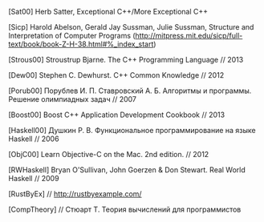 [Sat00]  Herb Satter, Exceptional C++/More Exceptional C++

[Sicp] Harold Abelson, Gerald Jay Sussman, Julie Sussman, Structure and Interpretation of Computer Programs (http://mitpress.mit.edu/sicp/full-text/book/book-Z-H-38.html#%_index_start)

[Strous00] Stroustrup Bjarne. The C++ Programming Language // 2013

[Dew00] Stephen C. Dewhurst. C++ Common Knowledge // 2012

[Porub00] Порублев И. П. Ставровский А. Б. Алгоритмы и программы. Решение олимпиадных задач // 2007

[Boost00] Boost C++ Application Development Cookbook // 2013

[Haskell00] Душкин Р. В. Функциональное программирование на языке Haskell // 2006

[ObjC00] Learn Objective-C on the Mac. 2nd edition. // 2012

[RWHaskell] Bryan O'Sullivan, John Goerzen & Don Stewart. Real World Haskell // 2009

[RustByEx] // http://rustbyexample.com/

[CompTheory] // Стюарт Т. Теория вычислений для программистов